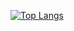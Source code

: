 [![Top Langs](https://github-readme-stats.vercel.app/api/top-langs/?username=IsmarIsmazov&layout=compact)](https://github.com/IsmarIsmazov/github-readme-stats)
 
